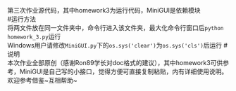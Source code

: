 第三次作业源代码，其中homework3为运行代码，MiniGUI是依赖模块            
#运行方法               
将两文件放在同一文件夹中，命令行进入该文件夹，最大化命令行窗口后`python homework_3.py`运行            
Windows用户请修改`MiniGUI.py`下的`os.sys('clear')`为`os.sys('cls')`后运行
#说明            
本次作业全部原创（感谢Ron89学长对doc格式的建议），其中homework3可供参考，MiniGUI是自己写的小接口，觉得方便可直接复制粘贴，内有详细使用说明。               
欢迎参考借鉴~互相帮助~  
